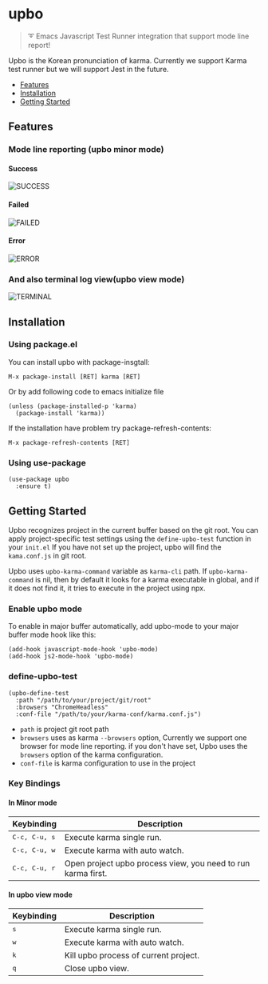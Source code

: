 # upbo
> :curly_loop: Emacs Javascript Test Runner integration that support mode line report!

Upbo is the Korean pronunciation of karma.
Currently we support Karma test runner but we will support Jest in the future.

* [Features](#features)
* [Installation](#installation)
* [Getting Started](#getting-started)

## Features

### Mode line reporting (upbo minor mode)

#### Success
![SUCCESS](https://user-images.githubusercontent.com/389021/37750016-2023624c-2dce-11e8-8dbf-449e54147f3c.png)

#### Failed
![FAILED](https://user-images.githubusercontent.com/389021/37750013-1aea8788-2dce-11e8-98e0-3a7f41c7d111.png)

#### Error
![ERROR](https://user-images.githubusercontent.com/389021/37750020-23ad1a66-2dce-11e8-871b-765269ec1549.png)

### And also terminal log view(upbo view mode)
![TERMINAL](https://user-images.githubusercontent.com/389021/37750023-2703983e-2dce-11e8-988f-22a14f95d40f.png)

## Installation
### Using package.el

You can install upbo with package-insgtall:

`M-x package-install [RET] karma [RET]`

Or by add following code to emacs initialize file

``` emacs-lisp
(unless (package-installed-p 'karma)
  (package-install 'karma))
```

If the installation have problem try package-refresh-contents:

`M-x package-refresh-contents [RET]`

### Using use-package

``` emacs-lisp
(use-package upbo
  :ensure t)
```

## Getting Started
Upbo recognizes project in the current buffer based on the git root.
You can apply project-specific test settings using the `define-upbo-test` function in your `init.el`
If you have not set up the project, upbo will find the `kama.conf.js` in git root.

Upbo uses `upbo-karma-command` variable as `karma-cli` path. If `upbo-karma-command` is nil, then by default it looks for a karma executable in global, and if it does not find it, it tries to execute in the project using npx.

### Enable upbo mode

To enable in major buffer automatically, add upbo-mode to your major buffer mode hook like this:
``` emacs-lisp
(add-hook javascript-mode-hook 'upbo-mode)
(add-hook js2-mode-hook 'upbo-mode)
```

### define-upbo-test

``` emacs-lisp
(upbo-define-test
  :path "/path/to/your/project/git/root"
  :browsers "ChromeHeadless"
  :conf-file "/path/to/your/karma-conf/karma.conf.js")
```

* `path` is project git root path
* `browsers` uses as karma `--browsers` option, Currently we support one browser for mode line reporting. if you don't have set, Upbo uses the `browsers` option of the karma configuration.
* `conf-file` is karma configuration to use in the project

### Key Bindings

#### In Minor mode

Keybinding           | Description
---------------------|---------------
<kbd>C-c, C-u, s</kbd> | Execute karma single run.
<kbd>C-c, C-u, w</kbd> | Execute karma with auto watch.
<kbd>C-c, C-u, r</kbd> | Open project upbo process view, you need to run karma first.

#### In upbo view mode

Keybinding           | Description
---------------------|---------------
<kbd>s</kbd>         | Execute karma single run.
<kbd>w</kbd>         | Execute karma with auto watch.
<kbd>k</kbd>         | Kill upbo process of current project.
<kbd>q</kbd>         | Close upbo view.



